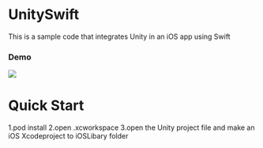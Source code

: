 # UnitySwift
This is a sample code that integrates Unity in an iOS app using Swift

### Demo
![](https://github.com/superbderrick/SummerPlayerView/blob/master/demo/1.gif)

# Quick Start 

1.pod install
2.open .xcworkspace
3.open the Unity project file and make an iOS Xcodeproject to iOSLibary folder


